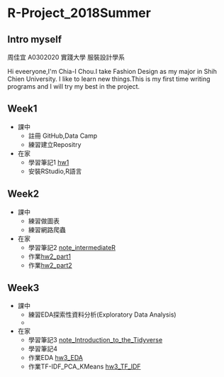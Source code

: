 # R-Project_2018Summer

## Intro myself 
周佳宜 A0302020 實踐大學 服裝設計學系

Hi eveeryone,I'm Chia-I Chou.I take Fashion Design as my major in Shih Chien University.
I like to learn new things.This is my first time writing programs and I will try my best in the project.

## Week1
- 課中
  - 註冊 GitHub,Data Camp
  - 練習建立Repositry
- 在家
  - 學習筆記1 [hw1](https://daisychou1995.github.io/R-Project_2018Summer/week1/hw1.html)
  - 安裝RStudio,R語言
  
## Week2
- 課中
  - 練習做圖表
  - 練習網路爬蟲
- 在家
  - 學習筆記2 [note_intermediateR](https://daisychou1995.github.io/R-Project_2018Summer/week1/note_intermediateR.html)
  - 作業[hw2_part1](https://daisychou1995.github.io/R-Project_2018Summer/week2/hw2_part1.html)
  - 作業[hw2_part2](https://daisychou1995.github.io/R-Project_2018Summer/week2/hw2_part2.html)
## Week3
- 課中
  - 練習EDA探索性資料分析(Exploratory Data Analysis)
  - 
- 在家
  - 學習筆記3 [note_Introduction_to_the_Tidyverse](https://daisychou1995.github.io/R-Project_2018Summer/week3/note_Introduction_to_the_Tidyverse.html)
  - 學習筆記4
  - 作業EDA [hw3_EDA](https://daisychou1995.github.io/R-Project_2018Summer/week3/hw3_EDA.html)
  - 作業TF-IDF_PCA_KMeans [hw3_TF_IDF](https://daisychou1995.github.io/R-Project_2018Summer/week3/TF_IDF/hw3_TF_IDF.html)
